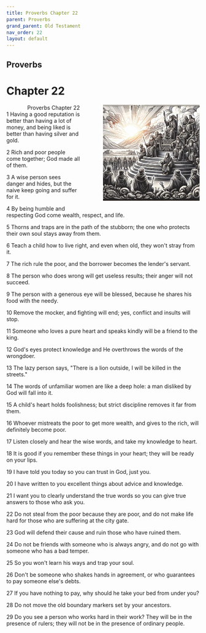 ```yaml
---
title: Proverbs Chapter 22
parent: Proverbs
grand_parent: Old Testament
nav_order: 22
layout: default
---
```


## Proverbs

# Chapter 22

<div style="clear: both; text-align: right;">
    <div style="max-width: 50%; height: auto; float: right; margin: 0 0 10px 10px; padding-left: 10%;">
        <img src="/assets/Image/Proverbs/500/22.jpg" alt="Proverbs Chapter 22" class="chapter-image">
    </div>
    <figcaption style="font-size: 14px; text-align: right;">Proverbs Chapter 22</figcaption>
</div>
1 Having a good reputation is better than having a lot of money, and being liked is better than having silver and gold.

2 Rich and poor people come together; God made all of them.

3 A wise person sees danger and hides, but the naive keep going and suffer for it.

4 By being humble and respecting God come wealth, respect, and life.

5 Thorns and traps are in the path of the stubborn; the one who protects their own soul stays away from them.

6 Teach a child how to live right, and even when old, they won't stray from it.

7 The rich rule the poor, and the borrower becomes the lender's servant.

8 The person who does wrong will get useless results; their anger will not succeed.

9 The person with a generous eye will be blessed, because he shares his food with the needy.

10 Remove the mocker, and fighting will end; yes, conflict and insults will stop.

11 Someone who loves a pure heart and speaks kindly will be a friend to the king.

12 God's eyes protect knowledge and He overthrows the words of the wrongdoer.

13 The lazy person says, "There is a lion outside, I will be killed in the streets."

14 The words of unfamiliar women are like a deep hole: a man disliked by God will fall into it.

15 A child's heart holds foolishness; but strict discipline removes it far from them.

16 Whoever mistreats the poor to get more wealth, and gives to the rich, will definitely become poor.

17 Listen closely and hear the wise words, and take my knowledge to heart.

18 It is good if you remember these things in your heart; they will be ready on your lips.

19 I have told you today so you can trust in God, just you.

20 I have written to you excellent things about advice and knowledge.

21 I want you to clearly understand the true words so you can give true answers to those who ask you.

22 Do not steal from the poor because they are poor, and do not make life hard for those who are suffering at the city gate.

23 God will defend their cause and ruin those who have ruined them.

24 Do not be friends with someone who is always angry, and do not go with someone who has a bad temper.

25 So you won't learn his ways and trap your soul.

26 Don't be someone who shakes hands in agreement, or who guarantees to pay someone else's debts.

27 If you have nothing to pay, why should he take your bed from under you?

28 Do not move the old boundary markers set by your ancestors.

29 Do you see a person who works hard in their work? They will be in the presence of rulers; they will not be in the presence of ordinary people.


